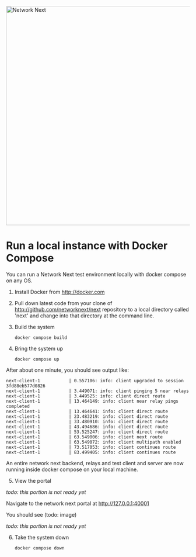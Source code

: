 <img src="https://static.wixstatic.com/media/799fd4_0512b6edaeea4017a35613b4c0e9fc0b~mv2.jpg/v1/fill/w_1200,h_140,al_c,q_80,usm_0.66_1.00_0.01/networknext_logo_colour_black_RGB_tightc.jpg" alt="Network Next" width="600"/>

<br>

# Run a local instance with Docker Compose

You can run a Network Next test environment locally with docker compose on any OS.

1. Install Docker from http://docker.com

2. Pull down latest code from your clone of http://github.com/networknext/next repository to a local directory called 'next' and change into that directory at the command line.

3. Build the system

   `docker compose build`

4. Bring the system up

   `docker compose up`

After about one minute, you should see output like:

```console
next-client-1           | 0.557106: info: client upgraded to session 3fd88eb577d0826
next-client-1           | 3.449071: info: client pinging 5 near relays
next-client-1           | 3.449525: info: client direct route
next-client-1           | 13.464149: info: client near relay pings completed
next-client-1           | 13.464641: info: client direct route
next-client-1           | 23.483219: info: client direct route
next-client-1           | 33.480910: info: client direct route
next-client-1           | 43.494686: info: client direct route
next-client-1           | 53.525247: info: client direct route
next-client-1           | 63.549006: info: client next route
next-client-1           | 63.549072: info: client multipath enabled
next-client-1           | 73.517053: info: client continues route
next-client-1           | 83.499405: info: client continues route
```

An entire network next backend, relays and test client and server are now running inside docker compose on your local machine.

5. View the portal

_todo: this portion is not ready yet_

Navigate to the network next portal at http://127.0.0.1:40001

You should see (todo: image)

_todo: this portion is not ready yet_

6. Take the system down

   `docker compose down`
